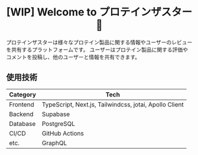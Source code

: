 <h1 align="center">[WIP] Welcome to プロテインザスター 👋</h1>

プロテインザスターは様々なプロテイン製品に関する情報やユーザーのレビューを共有するプラットフォームです。
ユーザーはプロテイン製品に関する評価やコメントを投稿し、他のユーザーと情報を共有できます。

## 使用技術

| Category | Tech                                                   |
| -------- | ------------------------------------------------------ |
| Frontend | TypeScript, Next.js, Tailwindcss, jotai, Apollo Client |
| Backend  | Supabase                                               |
| Database | PostgreSQL                                             |
| CI/CD    | GitHub Actions                                         |
| etc.     | GraphQL                                                |

